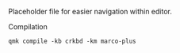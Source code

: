 Placeholder file for easier navigation within editor.


Compilation

```
qmk compile -kb crkbd -km marco-plus
```